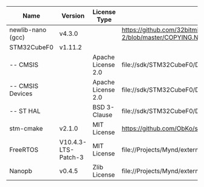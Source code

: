 | Name              | Version             | License Type       | License Link                                                           | Note |
|-------------------|---------------------|--------------------|------------------------------------------------------------------------|------|
| newlib-nano (gcc) | v4.3.0              |                    | https://github.com/32bitmicro/newlib-nano-2/blob/master/COPYING.NEWLIB |      |
| STM32CubeF0       | v1.11.2             |                    |                                                                        |      |
| -- CMSIS          |                     | Apache License 2.0 | file://sdk/STM32CubeF0/Drivers/CMSIS/LICENSE.txt                       |      |
| -- CMSIS Devices  |                     | Apache License 2.0 | file://sdk/STM32CubeF0/Drivers/CMSIS/LICENSE.txt                       |      |
| -- ST HAL         |                     | BSD 3-Clause       | file://sdk/STM32CubeF0/Drivers/STM32F0xx_HAL_Driver/License.md         |      |
| stm-cmake         | v2.1.0              | MIT License        | https://github.com/ObKo/stm32-cmake/blob/master/LICENSE                |      |
| FreeRTOS          | V10.4.3-LTS-Patch-3 | MIT License        | file://Projects/Mynd/external/thirdparty/freertos-kernel/LICENSE.md    |      |
| Nanopb            | v0.4.5              | Zlib License       | file://Projects/Mynd/external/thirdparty/nanopb/LICENSE.txt            |      |

